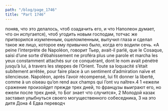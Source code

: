 ```yaml
---
path: "/blog/page_1746"
title: "Part 1746"
---
```


поняв, что это делалось, чтоб озадачить его, и что Наполеон думает, что он испугается), чтоб угодить новым господам, тотчас же притворился изумленным, ошеломленным, выпучил глаза и сделал такое же лицо, которое ему привычно было, когда его водили сечь. «A peine l’іпtеrрrètе de Napoléon, говорит Тьер, avait-il parlé, que le Cosaque, saisi d’une sorte d’ébahissement ne proféra plus une parole et marcha les yeux constamment attachés sur ce conquérant, dont le nom avait pénétré jusqu’à lui, à travers les steppes de l’Orient. Toute sa loquacité s’était subitement arrêtée, pour faire place à un sentiment d’admiration naïve et silencieuse. Napoléon, après l’avoir récompensé, lui fit donner la liberté, comme à un oiseau qu’on rend aux champs qui l’ont vu naître».4
1 «ежели сражение произойдет прежде трех дней, то французы выиграют его, но ежели после трех дней, то Бог знает что случится»,
2 Молодой казак заставил улыбнуться своего могущественного собеседника,
3 на это дитя Дона
4 Едва переводч
